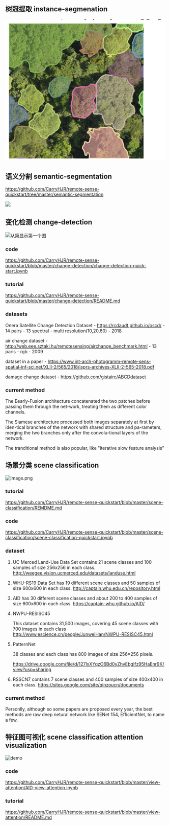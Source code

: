 ## 树冠提取 instance-segmenation
![](tree-instance-segmentation/tree.jpg)


## 语义分割 semantic-segmentation
https://github.com/CarryHJR/remote-sense-quickstart/tree/master/semantic-segmentation

![](https://tva1.sinaimg.cn/large/e6c9d24egy1h5nz01qdxgj21l60r243o.jpg)

## 变化检测 change-detection
![从简显示第一个图](https://upload-images.jianshu.io/upload_images/141140-02e559e22adf7aaa.png?imageMogr2/auto-orient/strip%7CimageView2/2/w/1240)

### code
https://github.com/CarryHJR/remote-sense-quickstart/blob/master/change-detection/change-detection-quick-start.ipynb
### tutorial
https://github.com/CarryHJR/remote-sense-quickstart/blob/master/change-detection/README.md
### datasets

Onera Satellite Change Detection Dataset - https://rcdaudt.github.io/oscd/ - 14 pairs - 13 spectral - multi resolution(10,20,60) - 2018

air change dataset - http://web.eee.sztaki.hu/remotesensing/airchange_benchmark.html - 13 paris - rgb - 2009

dataset in a paper - https://www.int-arch-photogramm-remote-sens-spatial-inf-sci.net/XLII-2/565/2018/isprs-archives-XLII-2-565-2018.pdf

damage change dataset  - https://github.com/gistairc/ABCDdataset

### current method

The Eearly-Fusion architecture concatenated the two patches before passing them through the net-work, treating them as different color channels.

The Siamese architecture processed both images separately at first by iden-tical branches of the network with shared structure and pa-rameters, merging the two branches only after the convolu-tional layers of the network.

The tranditional method is also popular, like "iterative slow feature analysis"


## 场景分类 scene classification
![image.png](https://upload-images.jianshu.io/upload_images/141140-e6437890bd9be580.png?imageMogr2/auto-orient/strip%7CimageView2/2/w/1240)

### tutorial 
https://github.com/CarryHJR/remote-sense-quickstart/blob/master/scene-classification/REMDME.md

### code

https://github.com/CarryHJR/remote-sense-quickstart/blob/master/scene-classification/scene-classification-quickstart.ipynb

### dataset

1. UC Merced Land-Use Data Set
   contains 21 scene classes and 100 samples of size 256x256 in each class.
   http://weegee.vision.ucmerced.edu/datasets/landuse.html
2. WHU-RS19 Data Set
   has 19 different scene classes and 50 samples of size 600x600 in each class.
   http://captain.whu.edu.cn/repository.html

3. AID
   has 30 different scene classes and about 200 to 400 samples of size 600x600 in each class.
   https://captain-whu.github.io/AID/

4. NWPU-RESISC45 

   This dataset contains 31,500 images, covering 45 scene classes with 700 images in each class
   http://www.escience.cn/people/JunweiHan/NWPU-RESISC45.html

5. PatternNet 

   38 classes and each class has 800 images of size 256×256 pixels.

   https://drive.google.com/file/d/127lxXYqzO6Bd0yZhvEbgIfz95HaEnr9K/view?usp=sharing

6. RSSCN7
   contains 7 scene classes and 400 samples of size 400x400 in each class.
   https://sites.google.com/site/qinzoucn/documents

### current method

Personlly, although so some papers are proposed every year, the best methods are raw deep netural network like SENet 154, EfficientNet, to name a few.

## 特征图可视化 scene classification attention visualization
![demo](https://upload-images.jianshu.io/upload_images/141140-563618a6289599d2.png?imageMogr2/auto-orient/strip%7CimageView2/2/w/1240)
### code
https://github.com/CarryHJR/remote-sense-quickstart/blob/master/view-attention/AID-view-attention.ipynb

### tutorial
https://github.com/CarryHJR/remote-sense-quickstart/blob/master/view-attention/README.md
